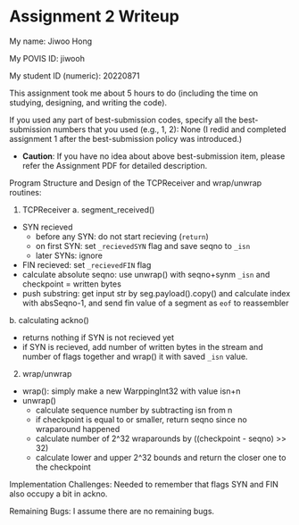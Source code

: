 Assignment 2 Writeup
=============

My name: Jiwoo Hong

My POVIS ID: jiwooh

My student ID (numeric): 20220871

This assignment took me about 5 hours to do (including the time on studying, designing, and writing the code).

If you used any part of best-submission codes, specify all the best-submission numbers that you used (e.g., 1, 2): None (I redid and completed assignment 1 after the best-submission policy was introduced.)

- **Caution**: If you have no idea about above best-submission item, please refer the Assignment PDF for detailed description.

Program Structure and Design of the TCPReceiver and wrap/unwrap routines:
1. TCPReceiver
a. segment_received()
- SYN recieved
    * before any SYN: do not start recieving (`return`)
    * on first SYN: set `_recievedSYN` flag and save seqno to `_isn`
    * later SYNs: ignore
- FIN recieved: set `_recievedFIN` flag
- calculate absolute seqno: use unwrap() with seqno+synm `_isn` and checkpoint = written bytes
- push substring: get input str by seg.payload().copy() and calculate index with absSeqno-1, and send fin value of a segment as `eof` to reassembler

b. calculating ackno()
- returns nothing if SYN is not recieved yet
- if SYN is recieved, add number of written bytes in the stream and number of flags together and wrap() it with saved `_isn` value. 

2. wrap/unwrap
- wrap(): simply make a new WarppingInt32 with value isn+n
- unwrap()
    * calculate sequence number by subtracting isn from n
    * if checkpoint is equal to or smaller, return seqno since no wraparound happened
    * calculate number of 2^32 wraparounds by ((checkpoint - seqno) >> 32)
    * calculate lower and upper 2^32 bounds and return the closer one to the checkpoint

Implementation Challenges:
Needed to remember that flags SYN and FIN also occupy a bit in ackno. 

Remaining Bugs:
I assume there are no remaining bugs.

